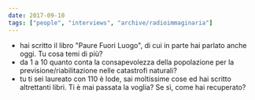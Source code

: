 ```yaml
---
date: 2017-09-10
tags: ["people", "interviews", "archive/radioimmaginaria"]
---
```

- hai scritto il libro "Paure Fuori Luogo", di cui in parte hai parlato anche oggi. Tu cosa temi di più?
- da 1 a 10 quanto conta la consapevolezza della popolazione per la previsione/riabilitazione nelle catastrofi naturali?
- tu ti sei laureato con 110 è lode, sai moltissime cose ed hai scritto altrettanti libri. Ti è mai passata la voglia? Se sì, come hai recuperato?
